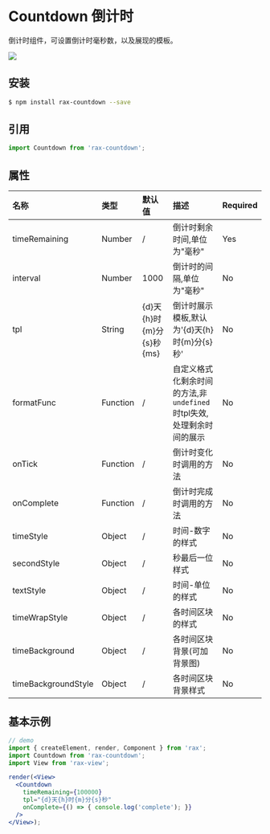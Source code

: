 # Countdown 倒计时

倒计时组件，可设置倒计时毫秒数，以及展现的模板。

![](https://gw.alicdn.com/tfs/TB1OdDNRVXXXXXeapXXXXXXXXXX-255-201.gif)

## 安装

```bash
$ npm install rax-countdown --save
```

## 引用

```jsx
import Countdown from 'rax-countdown';
```

## 属性

| 名称                | 类型     | 默认值              |  描述                                    | Required |
| :------------------ | :------- | :------------------- | :--------------------------------------- | :------- |
| timeRemaining       | Number   | /                    | 倒计时剩余时间,单位为"毫秒"                          | Yes      |
| interval            | Number   | 1000                 | 倒计时的间隔,单位为"毫秒"                           | No       |
| tpl                 | String   | {d}天{h}时{m}分{s}秒{ms} | 倒计时展示模板,默认为'{d}天{h}时{m}分{s}秒'            | No       |
| formatFunc          | Function | /                    | 自定义格式化剩余时间的方法,非`undefined`时tpl失效,处理剩余时间的展示 | No       |
| onTick              | Function | /                    | 倒计时变化时调用的方法                              | No       |
| onComplete          | Function | /                    | 倒计时完成时调用的方法                              | No       |
| timeStyle           | Object   | /                    | 时间-数字的样式                                 | No       |
| secondStyle         | Object   | /                    | 秒最后一位样式                                  | No       |
| textStyle           | Object   | /                    | 时间-单位的样式                                 | No       |
| timeWrapStyle       | Object   | /                    | 各时间区块的样式                                 | No       |
| timeBackground      | Object   | /                    | 各时间区块背景(可加背景图)                           | No       |
| timeBackgroundStyle | Object   | /                    | 各时间区块背景样式                                | No       |

## 基本示例

```jsx
// demo
import { createElement, render, Component } from 'rax';
import Countdown from 'rax-countdown';
import View from 'rax-view';

render(<View>
  <Countdown
    timeRemaining={100000}
    tpl="{d}天{h}时{m}分{s}秒"
    onComplete={() => { console.log('complete'); }}
  />  
</View>);
```

